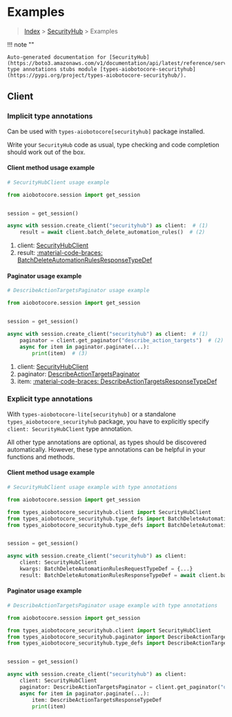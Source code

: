 # Examples

> [Index](../README.md) > [SecurityHub](./README.md) > Examples

!!! note ""

    Auto-generated documentation for [SecurityHub](https://boto3.amazonaws.com/v1/documentation/api/latest/reference/services/securityhub.html#securityhub)
    type annotations stubs module [types-aiobotocore-securityhub](https://pypi.org/project/types-aiobotocore-securityhub/).

## Client

### Implicit type annotations

Can be used with `types-aiobotocore[securityhub]` package installed.

Write your `SecurityHub` code as usual,
type checking and code completion should work out of the box.



#### Client method usage example

```python
# SecurityHubClient usage example

from aiobotocore.session import get_session


session = get_session()

async with session.create_client("securityhub") as client:  # (1)
    result = await client.batch_delete_automation_rules()  # (2)
```

1. client: [SecurityHubClient](./client.md)
2. result: [:material-code-braces: BatchDeleteAutomationRulesResponseTypeDef](./type_defs.md#batchdeleteautomationrulesresponsetypedef)



#### Paginator usage example

```python
# DescribeActionTargetsPaginator usage example

from aiobotocore.session import get_session


session = get_session()

async with session.create_client("securityhub") as client:  # (1)
    paginator = client.get_paginator("describe_action_targets")  # (2)
    async for item in paginator.paginate(...):
        print(item)  # (3)
```

1. client: [SecurityHubClient](./client.md)
2. paginator: [DescribeActionTargetsPaginator](./paginators.md#describeactiontargetspaginator)
3. item: [:material-code-braces: DescribeActionTargetsResponseTypeDef](./type_defs.md#describeactiontargetsresponsetypedef)




### Explicit type annotations

With `types-aiobotocore-lite[securityhub]`
or a standalone `types_aiobotocore_securityhub` package, you have to explicitly specify
`client: SecurityHubClient` type annotation.

All other type annotations are optional, as types should be discovered automatically.
However, these type annotations can be helpful in your functions and methods.


#### Client method usage example

```python
# SecurityHubClient usage example with type annotations

from aiobotocore.session import get_session

from types_aiobotocore_securityhub.client import SecurityHubClient
from types_aiobotocore_securityhub.type_defs import BatchDeleteAutomationRulesResponseTypeDef
from types_aiobotocore_securityhub.type_defs import BatchDeleteAutomationRulesRequestTypeDef


session = get_session()

async with session.create_client("securityhub") as client:
    client: SecurityHubClient
    kwargs: BatchDeleteAutomationRulesRequestTypeDef = {...}
    result: BatchDeleteAutomationRulesResponseTypeDef = await client.batch_delete_automation_rules(**kwargs)
```



#### Paginator usage example

```python
# DescribeActionTargetsPaginator usage example with type annotations

from aiobotocore.session import get_session

from types_aiobotocore_securityhub.client import SecurityHubClient
from types_aiobotocore_securityhub.paginator import DescribeActionTargetsPaginator
from types_aiobotocore_securityhub.type_defs import DescribeActionTargetsResponseTypeDef


session = get_session()

async with session.create_client("securityhub") as client:
    client: SecurityHubClient
    paginator: DescribeActionTargetsPaginator = client.get_paginator("describe_action_targets")
    async for item in paginator.paginate(...):
        item: DescribeActionTargetsResponseTypeDef
        print(item)
```


